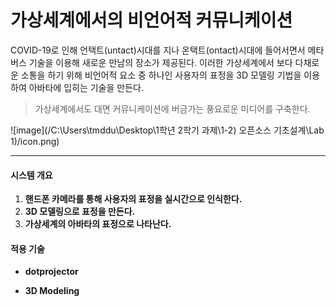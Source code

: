 # 가상세계에서의 비언어적 커뮤니케이션


COVID-19로 인해 언택트(untact)시대를 지나 온택트(ontact)시대에 들어서면서 메타버스 기술을 이용해 새로운 만남의 장소가 제공된다. 이러한 가상세계에서 보다 다채로운 소통을 하기 위해 비언어적 요소 중 하나인 사용자의 표정을 3D 모델링 기법을 이용하여 아바타에 입히는 기술을 만든다.


> 가상세계에서도 대면 커뮤니케이션에 버금가는 풍요로운 미디어를 구축한다.


![image](/C:\Users\tmddu\Desktop\1학년 2학기 과제\1-2) 오픈소스 기초설계\Lab 1)/icon.png)
* * *

#### 시스템 개요

1. __핸드폰 카메라를 통해 사용자의 표정을 실시간으로 인식한다.__
1. __3D 모델링으로 표정을 만든다.__
1. __가상세계의 아바타의 표정으로 나타난다.__


#### 적용 기술

* __dotprojector__

* __3D Modeling__


